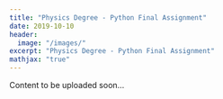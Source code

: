 ```yaml
---
title: "Physics Degree - Python Final Assignment"
date: 2019-10-10
header:
  image: "/images/"
excerpt: "Physics Degree - Python Final Assignment"
mathjax: "true"
---
```


Content to be uploaded soon...
